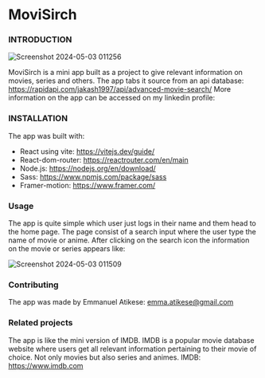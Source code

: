 # MoviSirch
### INTRODUCTION
![Screenshot 2024-05-03 011256](https://github.com/emmanuelatikese/MoviSirch-project/assets/104688960/812d0787-daec-4bad-9b12-e1f4ae11ccfc)

MoviSirch is a mini app built as a project to give relevant information on movies, series and others. 
The app tabs it source from an api database: https://rapidapi.com/jakash1997/api/advanced-movie-search/
More information on the app can be accessed on my linkedin profile:

### INSTALLATION
The app was built with:
* React using vite: https://vitejs.dev/guide/
* React-dom-router: https://reactrouter.com/en/main
* Node.js: https://nodejs.org/en/download/
* Sass: https://www.npmjs.com/package/sass
* Framer-motion: https://www.framer.com/

### Usage
The app is quite simple which user just logs in their name and them head to the home page. The page consist of a search input where the user type the name of movie or anime. After clicking on the search icon the information on the movie or series appears like:

![Screenshot 2024-05-03 011509](https://github.com/emmanuelatikese/MoviSirch-project/assets/104688960/72a4bbd3-53df-418a-a570-9a6dd6789215)

### Contributing
The app was made by Emmanuel Atikese: emma.atikese@gmail.com

### Related projects
The app is like the mini version of IMDB.
IMDB is a popular movie database website where users get all relevant information pertaining to their movie of choice. Not only movies but also series and animes.
IMDB: https://www.imdb.com
